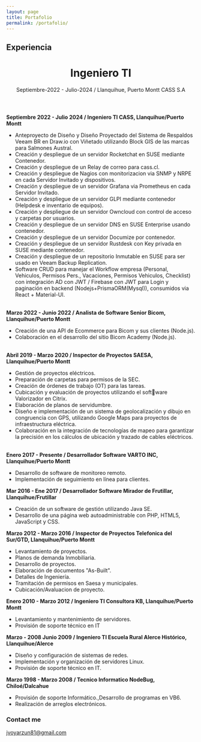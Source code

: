 ```yaml
---
layout: page
title: Portafolio
permalink: /portafolio/
---
```


## Experiencia

<header class="post-header">
    <h1 class="post-title">Ingeniero TI</h1>
    <div class="post-meta">
      <span class="post-period">Septiembre-2022 - Julio-2024 / Llanquihue, Puerto Montt</span>
      <span class="post-company">CASS S.A</span>
    </div>
</header>

**Septiembre 2022 - Julio 2024 / Ingeniero TI CASS, Llanquihue/Puerto Montt**<br/>
  - Anteproyecto de Diseño y Diseño Proyectado del Sistema de Respaldos Veeam BR en Draw.io con Viñetado utilizando Block GIS de las marcas para Salmones Austral.<br/>
  - Creación y despliegue de un servidor Rocketchat en SUSE mediante Contenedor.<br/>
  - Creación y despliegue de un Relay de correo para cass.cl.<br/>
  - Creación y despliegue de Nagios con monitorizacion via SNMP y NRPE en cada Servidor Invitado y dispositivos.<br/>
  - Creación y despliegue de un servidor Grafana via Prometheus en cada Servidor Invitado.<br/>
  - Creación y despliegue de un servidor GLPI mediante contenedor (Helpdesk e inventario de equipos).<br/>
  - Creación y despliegue de un servidor Owncloud con control de acceso y carpetas por usuarios.<br/>
  - Creación y despliegue de un servidor DNS en SUSE Enterprise usando contenedor.<br/>
  - Creación y despliegue de un servidor Documize por contenedor.<br/>
  - Creación y despliegue de un servidor Rustdesk con Key privada en SUSE mediante contenedor.<br/>
  - Creación y despliegue de un repositorio Inmutable en SUSE para ser usado en Veeam Backup Replication.<br/>
  - Software CRUD para manejar el Workflow empresa (Personal, Vehiculos, Permisos Pers., Vacaciones, Permisos Vehiculos, Checklist) con integración AD con JWT / Firebase con JWT para Login y paginación en backend (Nodejs+PrismaORM(Mysql)), consumidos via React + Material-UI.<br/><br/>
  
**Marzo 2022 - Junio 2022 / Analista de Software Senior Bicom, Llanquihue/Puerto Montt**<br/>
  - Creación de una API de Ecommerce para Bicom y sus clientes (Node.js).
  - Colaboración en el desarrollo del sitio Bicom Academy (Node.js).<br/><br/>

**Abril 2019 - Marzo 2020 / Inspector de Proyectos SAESA, Llanquihue/Puerto Montt**
  - Gestión de proyectos eléctricos.
  - Preparación de carpetas para permisos de la SEC.
  - Creación de órdenes de trabajo (OT) para las tareas.
  - Cubicación y evaluación de proyectos utilizando el software Valorizador en Citrix.
  - Elaboración de planos de servidumbre.
  - Diseño e implementación de un sistema de geolocalización y dibujo en congruencia con GPS, utilizando Google Maps para proyectos de infraestructura eléctrica.
  - Colaboración en la integración de tecnologías de mapeo para garantizar la precisión en los cálculos de ubicación y trazado de cables eléctricos.<br/><br/>

**Enero 2017 - Presente / Desarrollador Software VARTO INC, Llanquihue/Puerto Montt**
  - Desarrollo de software de monitoreo remoto.
  - Implementación de seguimiento en línea para clientes.

**Mar 2016 - Ene 2017 / Desarrollador Software Mirador de Frutillar, Llanquihue/Frutillar**
  - Creación de un software de gestión utilizando Java SE.
  - Desarrollo de una página web autoadministrable con PHP, HTML5, JavaScript y CSS.

**Marzo 2012 - Marzo 2016 / Inspector de Proyectos Telefonica del Sur/GTD, Llanquihue/Puerto Montt**
  - Levantamiento de proyectos.
  - Planos de demanda Inmobiliaria.
  - Desarrollo de proyectos.
  - Elaboración de documentos "As-Built".
  - Detalles de Ingeniería.
  - Tramitación de permisos en Saesa y municipales.
  - Cubicación/Avaluacion de proyecto.

**Enero 2010 - Marzo 2012 / Ingeniero TI Consultora KB, Llanquihue/Puerto Montt**
  - Levantamiento y mantenimiento de servidores.
  - Provisión de soporte técnico en IT

**Marzo - 2008 Junio 2009 / Ingeniero TI Escuela Rural Alerce Histórico, Llanquihue/Alerce**
  - Diseño y configuración de sistemas de redes.
  - Implementación y organización de servidores Linux.
  - Provisión de soporte técnico en IT.

**Marzo 1998 - Marzo 2008 / Tecnico Informatico NodeBug, Chiloé/Dalcahue**
  - Provisión de soporte Informático.,Desarrollo de programas en VB6.
  - Realización de arreglos electrónicos.



### Contact me

[jvoyarzun81@gmail.com](mailto:jvoyarzun81@gmail.com)
